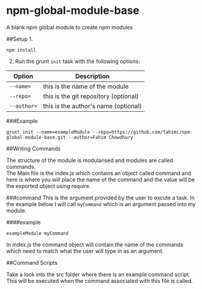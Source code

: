 # npm-global-module-base
A blank npm global module to create npm modules

##Setup
1. 
```
npm install
```

2. Run the grunt `init` task with the following options:

Option | Description
---|---  
`--name=` | this is the name of the module  
`--repo=` | this is the git repository (optional)     
`--author=` | this is the author's name (optional)  

###Example
```
grunt init --name=exampleModule --repo=https://github.com/fahimc/npm-global-module-base.git --author=Fahim Chowdhury
```

##Writing Commands

The structure of the module is modularised and modules are called commands.   
The Main file is the index.js which contains an object called command and here is where you will place the name of the command and the value will be the exported object using require.

###command
This is the argument provided by the user to excute a task. In the example below I will call `myCommand` which is an argument passed into my module.

####example
```
exampleModule myCommand
```

In index.js the command object will contain the name of the commands which need to match what the user will type in as an argument.

##Command Scripts

Take a look into the src folder where there is an example command script. This will be executed when the command associated with this file is called.
